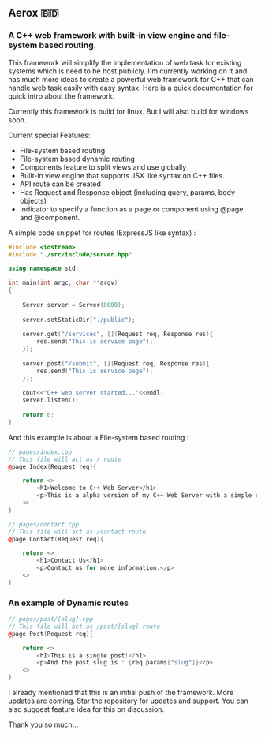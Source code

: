 ## Aerox 🇧🇩
### A C++ web framework with built-in view engine and file-system based routing.

This framework will simplify the implementation of web task for existing systems which is need to be host publicly. I'm currently working on it and has much more ideas to create a powerful web framework for C++ that can handle web task easily with easy syntax. Here is a quick documentation for quick intro about the framework. 

Currently this framework is build for linux. But I will also build for windows soon.

Current special Features:
- File-system based routing
- File-system based dynamic routing
- Components feature to split views and use globally
- Built-in view engine that supports JSX like syntax on C++ files.
- API route can be created
- Has Request and Response object (including query, params, body objects)
- Indicator to specify a function as a page or component using @page and @component.

A simple code snippet for routes (ExpressJS like syntax) : 
```cpp
#include <iostream>
#include "./src/include/server.hpp"

using namespace std;

int main(int argc, char **argv)
{
	
	Server server = Server(8080);
	
	server.setStaticDir("./public");
	
	server.get("/services", [](Request req, Response res){
		res.send("This is service page");
	});
	
	server.post("/submit", [](Request req, Response res){
		res.send("This is service page");
	});
	
	cout<<"C++ web server started..."<<endl;
	server.listen();
	
	return 0;
}
```

And this example is about a File-system based routing : 
```cpp
// pages/index.cpp
// This file will act as / route
@page Index(Request req){

    return <>
        <h1>Welcome to C++ Web Server</h1>
        <p>This is a alpha version of my C++ Web Server with a simple render Engine!</p>
    <>
}
```

```cpp
// pages/contact.cpp
// This file will act as /contact route
@page Contact(Request req){

    return <>
        <h1>Contact Us</h1>
        <p>Contact us for more information.</p>
    <>
}
```
### An example of Dynamic routes
```cpp
// pages/post/[slug].cpp
// This file will act as /post/[slug] route
@page Post(Request req){

    return <>
        <h1>This is a single post!</h1>
        <p>And the post slug is : {req.params["slug"]}</p>
    <>
}
```

I already mentioned that this is an initial push of the framework. More updates are coming. Star the repository for updates and support. You can also suggest feature idea for this on discussion.

Thank you so much...
